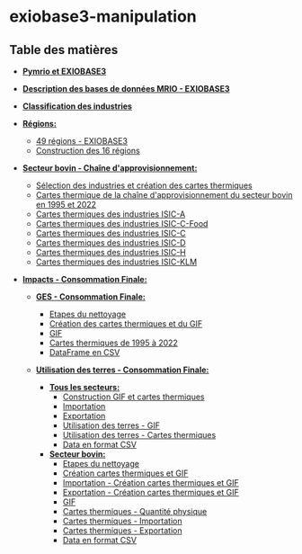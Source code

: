 # exiobase3-manipulation

## Table des matières
- **[Pymrio et EXIOBASE3](https://github.com/MarDrd/exiobase3-manipulation/blob/main/Pymrio.ipynb)** 

- **[Description des bases de données MRIO - EXIOBASE3](https://github.com/MarDrd/exiobase3-manipulation/blob/main/Bases%20de%20donn%C3%A9es%20EXIOBASE3.pdf)**

- **[Classification des industries](https://github.com/MarDrd/exiobase3-manipulation/blob/main/Classification%20Industries.pdf)** 

- **[Régions:](https://github.com/MarDrd/exiobase3-manipulation/tree/main/R%C3%A9gions)**
    - [49 régions - EXIOBASE3](https://github.com/MarDrd/exiobase3-manipulation/blob/main/R%C3%A9gions/R%C3%A9gions%20-%20EXIOBASE3.ipynb)
    - [Construction des 16 régions](https://github.com/MarDrd/exiobase3-manipulation/blob/main/R%C3%A9gions/R%C3%A9gions%20Agr%C3%A9g%C3%A9es.ipynb)

- **[Secteur bovin - Chaîne d'approvisionnement:](https://github.com/MarDrd/exiobase3-manipulation/tree/main/Secteur%20bovin%20-%20Cha%C3%AEne%20d'Approvisionnement)**
    - [Sélection des industries et création des cartes thermiques](https://github.com/MarDrd/exiobase3-manipulation/blob/main/Secteur%20bovin%20-%20Cha%C3%AEne%20d'Approvisionnement/CattleFarming_Approv.ipynb)
    - [Cartes thermique de la chaîne d'approvisionnement du secteur bovin en 1995 et 2022](https://github.com/MarDrd/exiobase3-manipulation/tree/main/Secteur%20bovin%20-%20Cha%C3%AEne%20d'Approvisionnement/Heatmap_CattleFarming)
    - [Cartes thermiques des industries ISIC-A](https://github.com/MarDrd/exiobase3-manipulation/tree/main/Secteur%20bovin%20-%20Cha%C3%AEne%20d'Approvisionnement/Heatmap_CattleFarming/ISIC-A_Agriculture)
    - [Cartes thermiques des industries ISIC-C-Food](https://github.com/MarDrd/exiobase3-manipulation/tree/main/Secteur%20bovin%20-%20Cha%C3%AEne%20d'Approvisionnement/Heatmap_CattleFarming/ISIC-C_ManuFood)
    - [Cartes thermiques des industries ISIC-C](https://github.com/MarDrd/exiobase3-manipulation/tree/main/Secteur%20bovin%20-%20Cha%C3%AEne%20d'Approvisionnement/Heatmap_CattleFarming/ISIC-C_Manufacture)
    - [Cartes thermiques des industries ISIC-D](https://github.com/MarDrd/exiobase3-manipulation/tree/main/Secteur%20bovin%20-%20Cha%C3%AEne%20d'Approvisionnement/Heatmap_CattleFarming/ISIC-D_Energy)
    - [Cartes thermiques des industries ISIC-H](https://github.com/MarDrd/exiobase3-manipulation/tree/main/Secteur%20bovin%20-%20Cha%C3%AEne%20d'Approvisionnement/Heatmap_CattleFarming/ISIC-H_Transport)
    - [Cartes thermiques des industries ISIC-KLM](https://github.com/MarDrd/exiobase3-manipulation/tree/main/Secteur%20bovin%20-%20Cha%C3%AEne%20d'Approvisionnement/Heatmap_CattleFarming/ISIC-KLM_Fin_Immo) <br>

- **[Impacts - Consommation Finale:](https://github.com/MarDrd/exiobase3-manipulation/tree/main/Impact%20-%20Consommation%20Finale)**
    - **[GES - Consommation Finale:](https://github.com/MarDrd/exiobase3-manipulation/tree/main/Impact%20-%20Consommation%20Finale/GES%20-%20Consommation%20Finale)**
        - [Etapes du nettoyage](https://github.com/MarDrd/exiobase3-manipulation/blob/main/Impact%20-%20Consommation%20Finale/GES%20-%20Consommation%20Finale/GES_Cleaning_Data.ipynb)
        - [Création des cartes thermiques et du GIF](https://github.com/MarDrd/exiobase3-manipulation/blob/main/Impact%20-%20Consommation%20Finale/GES%20-%20Consommation%20Finale/GES_Heatmap_GIF.ipynb)
        - [GIF](https://github.com/MarDrd/exiobase3-manipulation/blob/main/Impact%20-%20Consommation%20Finale/GES%20-%20Consommation%20Finale/GHG_FinalConso_Heatmap.gif)
        - [Cartes thermiques de 1995 à 2022](https://github.com/MarDrd/exiobase3-manipulation/tree/main/Impact%20-%20Consommation%20Finale/GES%20-%20Consommation%20Finale/GES%20-%20Heatmap)
        - [DataFrame en CSV](https://github.com/MarDrd/exiobase3-manipulation/tree/main/Impact%20-%20Consommation%20Finale/GES%20-%20Consommation%20Finale/GES%20-%20Data)
    
    - **[Utilisation des terres - Consommation Finale:](https://github.com/MarDrd/exiobase3-manipulation/tree/main/Impact%20-%20Consommation%20Finale/LandUse%20-%20Consommation%20Finale)**
        - **[Tous les secteurs:](https://github.com/MarDrd/exiobase3-manipulation/tree/main/Impact%20-%20Consommation%20Finale/LandUse%20-%20Consommation%20Finale/LandUse_AllSectors)**
            - [Construction GIF et cartes thermiques](https://github.com/MarDrd/exiobase3-manipulation/blob/main/Impact%20-%20Consommation%20Finale/LandUse%20-%20Consommation%20Finale/LandUse_AllSectors/gif_LandUse.ipynb)
            - [Importation](https://github.com/MarDrd/exiobase3-manipulation/blob/main/Impact%20-%20Consommation%20Finale/LandUse%20-%20Consommation%20Finale/LandUse_AllSectors/Importation_LandUse.ipynb)
            - [Exportation](https://github.com/MarDrd/exiobase3-manipulation/blob/main/Impact%20-%20Consommation%20Finale/LandUse%20-%20Consommation%20Finale/LandUse_AllSectors/Exportation_LandUse.ipynb)
            - [Utilisation des terres - GIF](https://github.com/MarDrd/exiobase3-manipulation/tree/main/Impact%20-%20Consommation%20Finale/LandUse%20-%20Consommation%20Finale/LandUse_AllSectors/LandUse_GIF)
            - [Utilisation des terres - Cartes thermiques](https://github.com/MarDrd/exiobase3-manipulation/tree/main/Impact%20-%20Consommation%20Finale/LandUse%20-%20Consommation%20Finale/LandUse_AllSectors/LandUse%20-%20Heatmap)
            - [Data en format CSV](https://github.com/MarDrd/exiobase3-manipulation/tree/main/Impact%20-%20Consommation%20Finale/LandUse%20-%20Consommation%20Finale/LandUse_AllSectors/LandUse%20-%20Data)
        - **[Secteur bovin:](https://github.com/MarDrd/exiobase3-manipulation/tree/main/Impact%20-%20Consommation%20Finale/LandUse%20-%20Consommation%20Finale/LandUse_CattleFarming)**
            - [Etapes du nettoyage](https://github.com/MarDrd/exiobase3-manipulation/blob/main/Impact%20-%20Consommation%20Finale/LandUse%20-%20Consommation%20Finale/LandUse_CattleFarming/LandUse_Cleaning_CattleFarm.ipynb)
            - [Création cartes thermiques et GIF](https://github.com/MarDrd/exiobase3-manipulation/blob/main/Impact%20-%20Consommation%20Finale/LandUse%20-%20Consommation%20Finale/LandUse_CattleFarming/Cattle_Farm_ConsoFin.ipynb)
            - [Importation - Création cartes thermiques et GIF](https://github.com/MarDrd/exiobase3-manipulation/blob/main/Impact%20-%20Consommation%20Finale/LandUse%20-%20Consommation%20Finale/LandUse_CattleFarming/CattleFarm_Imp_CosoFin.ipynb)
            - [Exportation - Création cartes thermiques et GIF](https://github.com/MarDrd/exiobase3-manipulation/blob/main/Impact%20-%20Consommation%20Finale/LandUse%20-%20Consommation%20Finale/LandUse_CattleFarming/CattleFarm_Exp8ConsoFin.ipynb)
            - [GIF](https://github.com/MarDrd/exiobase3-manipulation/tree/main/Impact%20-%20Consommation%20Finale/LandUse%20-%20Consommation%20Finale/LandUse_CattleFarming/LandUse_GIF)
            - [Cartes thermiques - Quantité physique](https://github.com/MarDrd/exiobase3-manipulation/tree/main/Impact%20-%20Consommation%20Finale/LandUse%20-%20Consommation%20Finale/LandUse_CattleFarming/LandUse_CattleFarm_heatmap)
            - [Cartes thermiques - Importation](https://github.com/MarDrd/exiobase3-manipulation/tree/main/Impact%20-%20Consommation%20Finale/LandUse%20-%20Consommation%20Finale/LandUse_CattleFarming/LandUse_CattleFarm_Imp_heatmap)
            - [Cartes thermiques - Exportation](https://github.com/MarDrd/exiobase3-manipulation/tree/main/Impact%20-%20Consommation%20Finale/LandUse%20-%20Consommation%20Finale/LandUse_CattleFarming/LandUse_CattleFarm_Exp_heatmap)
            - [Data en format CSV](https://github.com/MarDrd/exiobase3-manipulation/tree/main/Impact%20-%20Consommation%20Finale/LandUse%20-%20Consommation%20Finale/LandUse_CattleFarming/LandUse_Data)

